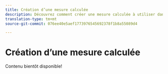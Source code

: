 ```yaml
---
title: Création d’une mesure calculée
description: Découvrez comment créer une mesure calculée à utiliser dans   Workspace de.
translation-type: tm+mt
source-git-commit: 076ee40e5aef1773976545692378f1b8a55089d4

---
```



# Création d’une mesure calculée

Contenu bientôt disponible!

